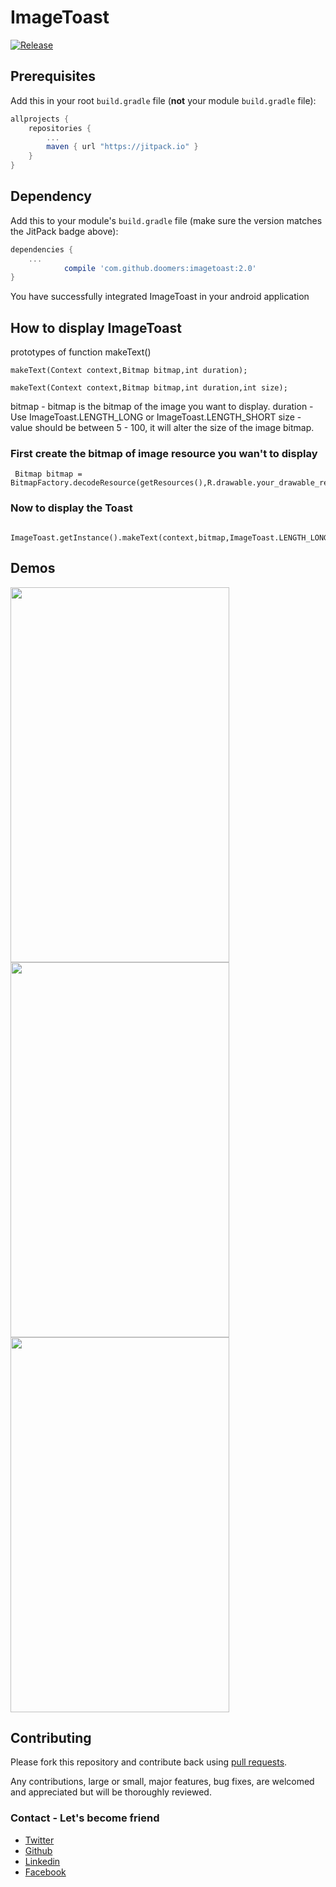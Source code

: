 
# ImageToast

[![Release]( https://jitpack.io/v/doomers/imagetoast.svg?style=flat )]( https://jitpack.io/#doomers/imagetoast )


## Prerequisites

Add this in your root `build.gradle` file (**not** your module `build.gradle` file):

```gradle
allprojects {
	repositories {
		...
		maven { url "https://jitpack.io" }
	}
}
```

## Dependency

Add this to your module's `build.gradle` file (make sure the version matches the JitPack badge above):

```gradle
dependencies {
	...
	        compile 'com.github.doomers:imagetoast:2.0'
}
```

You have successfully integrated ImageToast in your android application

## How to display ImageToast

 prototypes of function makeText()
 
 ```
makeText(Context context,Bitmap bitmap,int duration);

```
          

```
makeText(Context context,Bitmap bitmap,int duration,int size);

```

bitmap - bitmap is the bitmap of the image you want to display.
duration - Use ImageToast.LENGTH_LONG or ImageToast.LENGTH_SHORT 
size - value should be between 5 - 100, it will alter the size of the image bitmap.


### First create the bitmap of image resource you wan't to display

```
 Bitmap bitmap = BitmapFactory.decodeResource(getResources(),R.drawable.your_drawable_resource_name);
```

### Now to display the Toast


```
  ImageToast.getInstance().makeText(context,bitmap,ImageToast.LENGTH_LONG);
```


## Demos


<img src="https://github.com/doomers/ImageToast/blob/master/GIFs/goku.gif" width="350" height="600" /> <img src="https://github.com/doomers/ImageToast/blob/master/GIFs/heart.gif" width="350" height="600" /> <img src="https://github.com/doomers/ImageToast/blob/master/GIFs/mouse.gif" width="350" height="600" />






## Contributing

Please fork this repository and contribute back using
[pull requests](https://github.com/doomers/ImageToast/pulls).

Any contributions, large or small, major features, bug fixes, are welcomed and appreciated
but will be thoroughly reviewed.

### Contact - Let's become friend 
- [Twitter](https://twitter.com/rahul40800)
- [Github](https://github.com/doomers)
- [Linkedin](https://www.linkedin.com/in/rahul-tuteja-20353a114/)
- [Facebook](https://www.facebook.com/rahul.tuteja.984)




       



